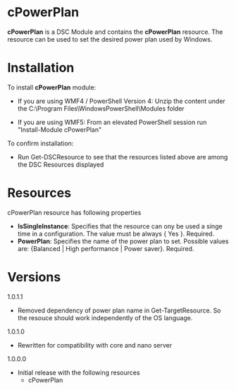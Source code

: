 # cPowerPlan
**cPowerPlan** is a DSC Module and contains the **cPowerPlan** resource. The resource can be used to set the desired power plan used by Windows.

# Installation
To install **cPowerPlan** module:

* If you are using WMF4 / PowerShell Version 4: Unzip the content under the C:\Program Files\WindowsPowerShell\Modules folder

* If you are using WMF5: From an elevated PowerShell session run "Install-Module cPowerPlan"


To confirm installation:
* Run Get-DSCResource to see that the resources listed above are among the DSC Resources displayed

# Resources

cPowerPlan resource has following properties
* **IsSingleInstance**: Specifies that the resource can ony be used a singe time in a configuration. The value must be always { Yes }. Required.
* **PowerPlan**: Specifies the name of the power plan to set. Possible values are: {Balanced | High performance | Power saver}. Required.

# Versions
1.0.1.1

* Removed dependency of power plan name in Get-TargetResource. So the resouce should work independently of the OS language.

1.0.1.0

* Rewritten for compatibility with core and nano server

1.0.0.0

* Initial release with the following resources
  * cPowerPlan
